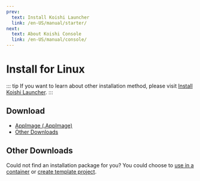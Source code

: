 ```yaml
---
prev:
  text: Install Koishi Launcher
  link: /en-US/manual/starter/
next:
  text: About Koishi Console
  link: /en-US/manual/console/
---
```


# Install for Linux

::: tip
If you want to learn about other installation method, please visit [Install Koishi Launcher](./index.md).
:::

## Download

- [AppImage (.AppImage)](https://k.ilharp.cc/linux.AppImage)
- [Other Downloads](https://github.com/koishijs/koishi-desktop/releases)

## Other Downloads

Could not find an installation package for you? You could choose to [use in a container](./docker.md) or [create template project](./boilerplate.md).
